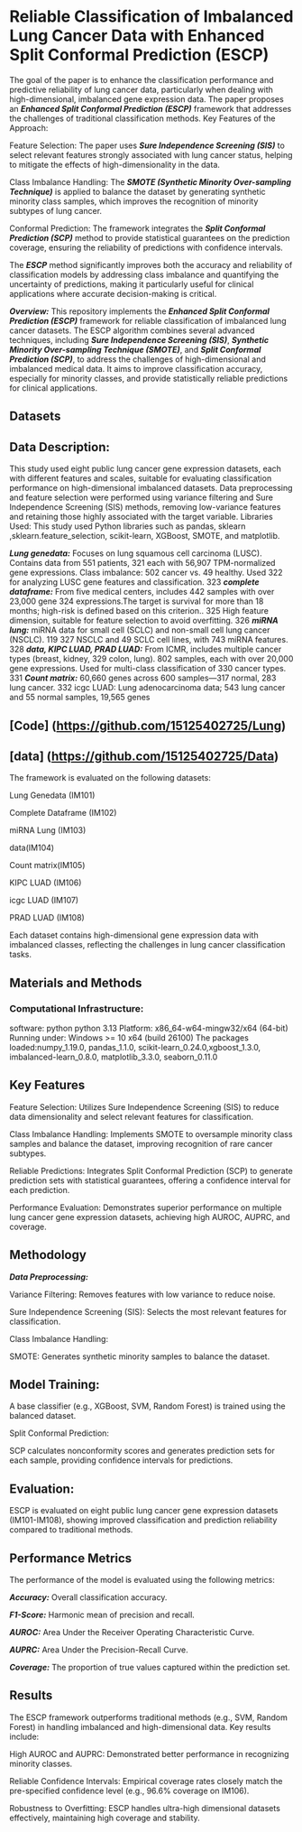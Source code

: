 # Reliable Classification of Imbalanced Lung Cancer Data with Enhanced Split Conformal Prediction (ESCP)

The goal of the paper is to enhance the classification performance and predictive reliability of lung cancer data, particularly when dealing with high-dimensional, imbalanced gene expression data. The paper proposes an ***Enhanced Split Conformal Prediction (ESCP)*** framework that addresses the challenges of traditional classification methods. Key Features of the Approach:

Feature Selection: The paper uses ***Sure Independence Screening (SIS)*** to select relevant features strongly associated with lung cancer status, helping to mitigate the effects of high-dimensionality in the data.

Class Imbalance Handling: The ***SMOTE (Synthetic Minority Over-sampling Technique)*** is applied to balance the dataset by generating synthetic minority class samples, which improves the recognition of minority subtypes of lung cancer.

Conformal Prediction: The framework integrates the ***Split Conformal Prediction (SCP)*** method to provide statistical guarantees on the prediction coverage, ensuring the reliability of predictions with confidence intervals.

The ***ESCP*** method significantly improves both the accuracy and reliability of classification models by addressing class imbalance and quantifying the uncertainty of predictions, making it particularly useful for clinical applications where accurate decision-making is critical.

***Overview:***
This repository implements the ***Enhanced Split Conformal Prediction (ESCP)*** framework for reliable classification of imbalanced lung cancer datasets. The ESCP algorithm combines several advanced techniques, including ***Sure Independence Screening (SIS)***, ***Synthetic Minority Over-sampling Technique (SMOTE)***, and ***Split Conformal Prediction (SCP)***, to address the challenges of high-dimensional and imbalanced medical data. It aims to improve classification accuracy, especially for minority classes, and provide statistically reliable predictions for clinical applications.

## Datasets
## Data Description:
This study used eight public lung cancer gene expression datasets, each with different features and scales, suitable for evaluating classification performance on high-dimensional imbalanced datasets. Data preprocessing and feature selection were performed using variance filtering and Sure Independence Screening (SIS) methods, removing low-variance features and retaining those highly associated with the target variable.
Libraries Used: This study used Python libraries such as pandas, sklearn ,sklearn.feature_selection, scikit-learn, XGBoost, SMOTE, and matplotlib.

***Lung genedata:*** Focuses on lung squamous cell carcinoma (LUSC). Contains data from 551 patients, 321
each with 56,907 TPM-normalized gene expressions. Class imbalance: 502 cancer vs. 49 healthy. Used 322
for analyzing LUSC gene features and classification. 323
***complete dataframe:*** From five medical centers, includes 442 samples with over 23,000 gene 324
expressions.The target is survival for more than 18 months; high-risk is defined based on this criterion.. 325
High feature dimension, suitable for feature selection to avoid overfitting. 326
***miRNA lung:*** miRNA data for small cell (SCLC) and non-small cell lung cancer (NSCLC). 119 327
NSCLC and 49 SCLC cell lines, with 743 miRNA features. 328
***data, KIPC LUAD, PRAD LUAD:***  From ICMR, includes multiple cancer types (breast, kidney, 329
colon, lung). 802 samples, each with over 20,000 gene expressions. Used for multi-class classification of 330
cancer types. 331
***Count matrix:*** 60,660 genes across 600 samples—317 normal, 283 lung cancer. 332
icgc LUAD: Lung adenocarcinoma data; 543 lung cancer and 55 normal samples, 19,565 genes
## [Code]  (https://github.com/15125402725/Lung)
## [data] (https://github.com/15125402725/Data)
The framework is evaluated on the following datasets:

Lung Genedata (IM101)

Complete Dataframe (IM102)

miRNA Lung (IM103)

data(IM104)

Count matrix(IM105)

KIPC LUAD (IM106)

icgc LUAD (IM107)

PRAD LUAD (IM108)

Each dataset contains high-dimensional gene expression data with imbalanced classes, reflecting the challenges in lung cancer classification tasks.


## Materials and Methods
### Computational Infrastructure:
software: python python 3.13 Platform: x86_64-w64-mingw32/x64 (64-bit) Running under: Windows >= 10 x64 (build 26100) The packages loaded:numpy_1.19.0, pandas_1.1.0, scikit-learn_0.24.0,xgboost_1.3.0, imbalanced-learn_0.8.0, matplotlib_3.3.0, seaborn_0.11.0

## Key Features
Feature Selection: Utilizes Sure Independence Screening (SIS) to reduce data dimensionality and select relevant features for classification.

Class Imbalance Handling: Implements SMOTE to oversample minority class samples and balance the dataset, improving recognition of rare cancer subtypes.

Reliable Predictions: Integrates Split Conformal Prediction (SCP) to generate prediction sets with statistical guarantees, offering a confidence interval for each prediction.

Performance Evaluation: Demonstrates superior performance on multiple lung cancer gene expression datasets, achieving high AUROC, AUPRC, and coverage.

## Methodology
***Data Preprocessing:***

Variance Filtering: Removes features with low variance to reduce noise.

Sure Independence Screening (SIS): Selects the most relevant features for classification.

Class Imbalance Handling:

SMOTE: Generates synthetic minority samples to balance the dataset.

## Model Training:

A base classifier (e.g., XGBoost, SVM, Random Forest) is trained using the balanced dataset.

Split Conformal Prediction:

SCP calculates nonconformity scores and generates prediction sets for each sample, providing confidence intervals for predictions.

## Evaluation:

ESCP is evaluated on eight public lung cancer gene expression datasets (IM101-IM108), showing improved classification and prediction reliability compared to traditional methods.


## Performance Metrics
The performance of the model is evaluated using the following metrics:

***Accuracy:*** Overall classification accuracy.

***F1-Score:*** Harmonic mean of precision and recall.

***AUROC:*** Area Under the Receiver Operating Characteristic Curve.

***AUPRC:*** Area Under the Precision-Recall Curve.

***Coverage:*** The proportion of true values captured within the prediction set.

## Results
The ESCP framework outperforms traditional methods (e.g., SVM, Random Forest) in handling imbalanced and high-dimensional data. Key results include:

High AUROC and AUPRC: Demonstrated better performance in recognizing minority classes.

Reliable Confidence Intervals: Empirical coverage rates closely match the pre-specified confidence level (e.g., 96.6% coverage on IM106).

Robustness to Overfitting: ESCP handles ultra-high dimensional datasets effectively, maintaining high coverage and stability.
